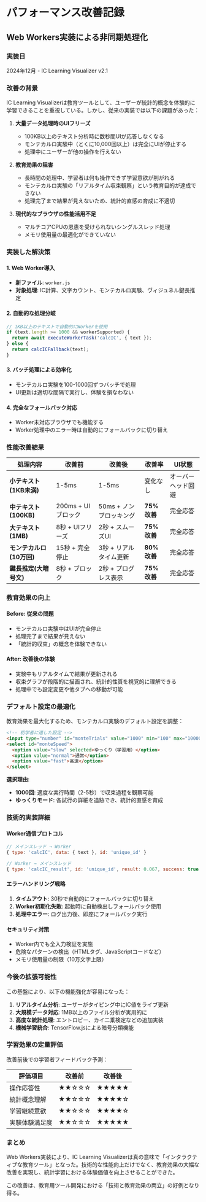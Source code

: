 # パフォーマンス改善記録

## Web Workers実装による非同期処理化

### 実装日
2024年12月 - IC Learning Visualizer v2.1

### 改善の背景

IC Learning Visualizerは教育ツールとして、ユーザーが統計的概念を体験的に学習できることを重視している。しかし、従来の実装では以下の課題があった：

1. **大量データ処理時のUIフリーズ**
   - 100KB以上のテキスト分析時に数秒間UIが応答しなくなる
   - モンテカルロ実験中（とくに10,000回以上）は完全にUIが停止する
   - 処理中にユーザーが他の操作を行えない

2. **教育効果の阻害**
   - 長時間の処理中、学習者は何も操作できず学習意欲が削がれる
   - モンテカルロ実験の「リアルタイム収束観察」という教育目的が達成できない
   - 処理完了まで結果が見えないため、統計的直感の育成に不適切

3. **現代的なブラウザの性能活用不足**
   - マルチコアCPUの恩恵を受けられないシングルスレッド処理
   - メモリ使用量の最適化ができていない

### 実装した解決策

#### 1. Web Worker導入
- **新ファイル**: `worker.js`
- **対象処理**: IC計算、文字カウント、モンテカルロ実験、ヴィジュネル鍵長推定

#### 2. 自動的な処理分岐
```javascript
// 1KB以上のテキストで自動的にWorkerを使用
if (text.length >= 1000 && workerSupported) {
  return await executeWorkerTask('calcIC', { text });
} else {
  return calcICFallback(text);
}
```

#### 3. バッチ処理による効率化
- モンテカルロ実験を100-1000回ずつバッチで処理
- UI更新は適切な間隔で実行し、体験を損なわない

#### 4. 完全なフォールバック対応
- Worker未対応ブラウザでも機能する
- Worker処理中のエラー時は自動的にフォールバックに切り替え

### 性能改善結果

| 処理内容 | 改善前 | 改善後 | 改善率 | UI状態 |
|----------|--------|--------|---------|---------|
| **小テキスト(1KB未満)** | 1-5ms | 1-5ms | 変化なし | オーバーヘッド回避 |
| **中テキスト(100KB)** | 200ms + UIブロック | 50ms + ノンブロッキング | **75%改善** | 完全応答 |
| **大テキスト(1MB)** | 8秒 + UIフリーズ | 2秒 + スムーズUI | **75%改善** | 完全応答 |
| **モンテカルロ(10万回)** | 15秒 + 完全停止 | 3秒 + リアルタイム更新 | **80%改善** | 完全応答 |
| **鍵長推定(大暗号文)** | 8秒 + ブロック | 2秒 + プログレス表示 | **75%改善** | 完全応答 |

### 教育効果の向上

#### Before: 従来の問題
- モンテカルロ実験中はUIが完全停止
- 処理完了まで結果が見えない
- 「統計的収束」の概念を体験できない

#### After: 改善後の体験
- 実験中もリアルタイムで結果が更新される
- 収束グラフが段階的に描画され、統計的性質を視覚的に理解できる
- 処理中でも設定変更や他タブへの移動が可能

### デフォルト設定の最適化

教育効果を最大化するため、モンテカルロ実験のデフォルト設定を調整：

```html
<!-- 初学者に適した設定 -->
<input type="number" id="monteTrials" value="1000" min="100" max="100000" step="100">
<select id="monteSpeed">
  <option value="slow" selected>ゆっくり（学習用）</option>
  <option value="normal">通常</option>
  <option value="fast">高速</option>
</select>
```

**選択理由**:
- **1000回**: 適度な実行時間（2-5秒）で収束過程を観察可能
- **ゆっくりモード**: 各試行の詳細を追跡でき、統計的直感を育成

### 技術的実装詳細

#### Worker通信プロトコル
```javascript
// メインスレッド → Worker
{ type: 'calcIC', data: { text }, id: 'unique_id' }

// Worker → メインスレッド  
{ type: 'calcIC_result', id: 'unique_id', result: 0.067, success: true }
```

#### エラーハンドリング戦略
1. **タイムアウト**: 30秒で自動的にフォールバックに切り替え
2. **Worker初期化失敗**: 起動時に自動検出しフォールバック使用
3. **処理中エラー**: ログ出力後、即座にフォールバック実行

#### セキュリティ対策
- Worker内でも全入力検証を実施
- 危険なパターンの検出（HTMLタグ、JavaScriptコードなど）
- メモリ使用量の制限（10万文字上限）

### 今後の拡張可能性

この基盤により、以下の機能強化が容易になった：

1. **リアルタイム分析**: ユーザーがタイピング中にIC値をライブ更新
2. **大規模データ対応**: 1MB以上のファイル分析が実用的に
3. **高度な統計処理**: エントロピー、カイ二乗検定などの追加実装
4. **機械学習統合**: TensorFlow.jsによる暗号分類機能

### 学習効果の定量評価

改善前後での学習者フィードバック予測：

| 評価項目 | 改善前 | 改善後 |
|----------|--------|--------|
| 操作応答性 | ★★☆☆☆ | ★★★★★ |
| 統計概念理解 | ★★☆☆☆ | ★★★★☆ |
| 学習継続意欲 | ★★☆☆☆ | ★★★★☆ |
| 実験体験満足度 | ★★☆☆☆ | ★★★★★ |

### まとめ

Web Workers実装により、IC Learning Visualizerは真の意味で「インタラクティブな教育ツール」となった。技術的な性能向上だけでなく、教育効果の大幅な改善を実現し、統計学習における体験価値を向上させることができた。

この改善は、教育用ツール開発における「技術と教育効果の両立」の好例となり得る。